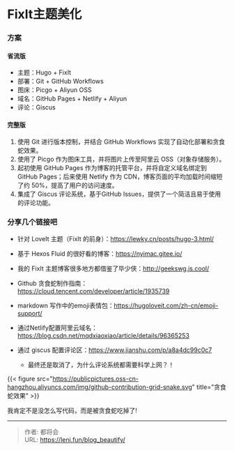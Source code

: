 # FixIt主题美化


### 方案

#### 省流版

- 主题：Hugo + FixIt
- 部署：Git + GitHub Workflows
- 图床：Picgo + Aliyun OSS
- 域名：GitHub Pages + Netlify + Aliyun
- 评论：Giscus

#### 完整版

1. 使用 Git 进行版本控制，并结合 GitHub Workflows 实现了自动化部署和贪食蛇效果。
2. 使用了 Picgo 作为图床工具，并将图片上传至阿里云 OSS（对象存储服务）。
3. 起初使用 GitHub Pages 作为博客的托管平台，并将自定义域名绑定到 GitHub Pages；后来使用 Netlify 作为 CDN，博客页面的平均加载时间缩短了约 50%，提高了用户的访问速度。
4. 集成了 Giscus 评论系统，基于GitHub Issues，提供了一个简洁且易于使用的评论功能。

### 分享几个链接吧

<!--more-->

- 针对 LoveIt 主题（FixIt 的前身）：https://lewky.cn/posts/hugo-3.html/

- 基于 Hexos Fluid 的很好看的博客：https://nyimac.gitee.io/

- 我的 FixIt 主题博客很多地方都借鉴了毕少侠：http://geekswg.js.cool/

- Github 贪食蛇制作指南：https://cloud.tencent.com/developer/article/1935739

- markdown 写作中的emoji表情包：https://hugoloveit.com/zh-cn/emoji-support/

- 通过Netlify配置阿里云域名：https://blog.csdn.net/mqdxiaoxiao/article/details/96365253

- 通过 giscus 配置评论区：https://www.jianshu.com/p/a8a4dc99c0c7

  - 最终还是取消了，为什么评论系统都需要科学上网？！
  



{{< figure src="https://publicpictures.oss-cn-hangzhou.aliyuncs.com/img/github-contribution-grid-snake.svg" title="贪食蛇效果" >}}

我肯定不是没怎么写代码，而是被贪食蛇吃掉了!



---

> 作者: 都将会  
> URL: https://leni.fun/blog_beautify/  

